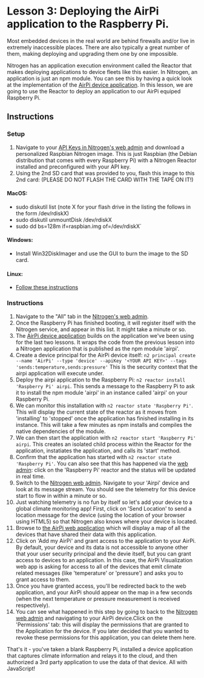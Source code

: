 # Lesson 3: Deploying the AirPi application to the Raspberry Pi.

Most embedded devices in the real world are behind firewalls and/or live in extremely inaccessible places. There are also typically a great number of them, making deploying and upgrading them one by one impossible.

Nitrogen has an application execution environment called the Reactor that makes deploying applications to device fleets like this easier. In Nitrogen, an application is just an npm module. You can see this by having a quick look at the implementation of the [AirPi device application](http://github.com/nitrogenjs/apps/device/airpi). In this lesson, we are going to use the Reactor to deploy an application to our AirPi equiped Raspberry Pi.  

## Instructions

### Setup

1. Navigate to your [API Keys in Nitrogen's web admin](http://admin.nitrogen.io/#/apikeys) and download a personalized Raspbian Nitrogen image. This is just Raspbian (the Debian distribution that comes with every Raspberry Pi) with a Nitrogen Reactor installed and preconfigured with your API key.
2. Using the 2nd SD card that was provided to you, flash this image to this 2nd card:  (PLEASE DO NOT FLASH THE CARD WITH THE TAPE ON IT!)

#### MacOS: 
  + sudo diskutil list (note X for your flash drive in the listing the follows in the form /dev/rdiskX)
  + sudo diskutil unmountDisk /dev/rdiskX 
  + sudo dd bs=128m if=raspbian.img of=/dev/rdiskX`

#### Windows:
  + Install Win32DiskImager and use the GUI to burn the image to the SD card.

#### Linux:
  + [Follow these instructions](http://xmodulo.com/2013/11/write-raspberry-pi-image-sd-card.html)

### Instructions

1. Navigate to the "All" tab in the [Nitrogen's web admin](https://admin.nitrogen.io).
2. Once the Raspberry Pi has finished booting, it will register itself with the Nitrogen service, and appear in this list.  It might take a minute or so.
3. The [AirPi device application](https://github.com/nitrogenjs/apps/tree/master/device/airpi) builds on the application we've been using for the last two lessons. It wraps the code from the previous lesson into a Nitrogen application that is published as the npm module 'airpi'.
4. Create a device principal for the AirPi device itself: `n2 principal create --name 'AirPi' --type 'device' --apiKey '<YOUR API KEY>' --tags 'sends:temperature,sends:pressure'` This is the security context that the airpi application will execute under.
5. Deploy the airpi application to the Raspberry Pi: `n2 reactor install 'Raspberry Pi' airpi`. This sends a message to the Raspberry Pi to ask it to install the npm module 'airpi' in an instance called 'airpi' on your Raspberry Pi.
6. We can monitor this installation with `n2 reactor state 'Raspberry Pi'`. This will display the current state of the reactor as it moves from 'installing' to 'stopped' once the application has finished installing in its instance. This will take a few minutes as npm installs and compiles the native dependencies of the module.
7. We can then start the application with `n2 reactor start 'Raspberry Pi' airpi`. This creates an isolated child process within the Reactor for the application, instatiates the application, and calls its 'start' method.
8. Confirm that the application has started with `n2 reactor state 'Raspberry Pi'`. You can also see that this has happened via the [web admin](https://admin.nitrogen.io): click on the 'Raspberry Pi' reactor and the status will be updated in real time.
8. Switch to the [Nitrogen web admin](https://admin.nitrogen.io). Navigate to your 'Airpi' device and look at its message stream. You should see the telemetry for this device start to flow in within a minute or so.
9. Just watching telemetry is no fun by itself so let's add your device to a global climate monitoring app! First, click on 'Send Location' to send a location message for the device (using the location of your browser using HTML5) so that Nitrogen also knows where your device is located.
10. Browse to [the AirPi web application](http://airpi.azurewebsites.net/index.html) which will display a map of all the devices that have shared their data with this application.
10. Click on 'Add my AirPi' and grant access to the application to your AirPi. By default, your device and its data is not accessible to anyone other that your user security principal and the devie itself, but you can grant access to devices to an application. In this case, the AirPi Visualization web app is asking for access to all of the devices that emit climate related messages (like 'temperature' or 'pressure') and asks you to grant access to them.
11. Once you have granted access, you'll be redirected back to the web application, and your AirPi should appear on the map in a few seconds (when the next temperature or pressure measurement is received respectively).
12. You can see what happened in this step by going to back to the [Nitrogen web admin](https://admin.nitrogen.io) and navigating to your AirPi device.Click on the 'Permissions' tab: this will display the permissions that are granted to the Application for the device. If you later decided that you wanted to revoke these permissions for this application, you can delete them here.

That's it - you've taken a blank Raspberry Pi, installed a device application that captures climate information and relays it to the cloud, and then authorized a 3rd party application to use the data of that device. All with JavaScript!
